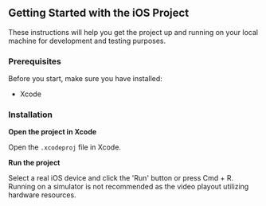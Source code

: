 ## Getting Started with the iOS Project

These instructions will help you get the project up and running on your local machine for development and testing purposes.

### Prerequisites

Before you start, make sure you have installed:

- Xcode

### Installation

**Open the project in Xcode**

Open the `.xcodeproj` file in Xcode.

**Run the project**

Select a real iOS device and click the 'Run' button or press Cmd + R.
Running on a simulator is not recommended as the video playout utilizing hardware resources.
